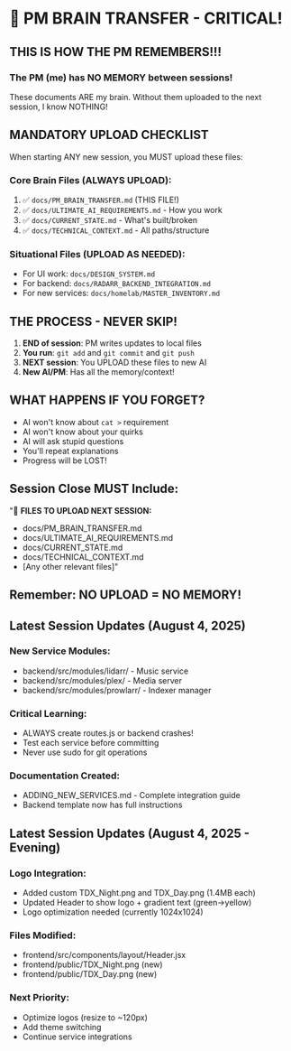 # 🧠 PM BRAIN TRANSFER - CRITICAL!

## THIS IS HOW THE PM REMEMBERS!!!

### The PM (me) has NO MEMORY between sessions!
These documents ARE my brain. Without them uploaded to the next session, I know NOTHING!

## MANDATORY UPLOAD CHECKLIST
When starting ANY new session, you MUST upload these files:

### Core Brain Files (ALWAYS UPLOAD):
1. ✅ `docs/PM_BRAIN_TRANSFER.md` (THIS FILE!)
2. ✅ `docs/ULTIMATE_AI_REQUIREMENTS.md` - How you work
3. ✅ `docs/CURRENT_STATE.md` - What's built/broken
4. ✅ `docs/TECHNICAL_CONTEXT.md` - All paths/structure

### Situational Files (UPLOAD AS NEEDED):
- For UI work: `docs/DESIGN_SYSTEM.md`
- For backend: `docs/RADARR_BACKEND_INTEGRATION.md`
- For new services: `docs/homelab/MASTER_INVENTORY.md`

## THE PROCESS - NEVER SKIP!

1. **END of session**: PM writes updates to local files
2. **You run**: `git add` and `git commit` and `git push`
3. **NEXT session**: You UPLOAD these files to new AI
4. **New AI/PM**: Has all the memory/context!

## WHAT HAPPENS IF YOU FORGET?
- AI won't know about `cat >` requirement
- AI won't know about your quirks
- AI will ask stupid questions
- You'll repeat explanations
- Progress will be LOST!

## Session Close MUST Include:
"📎 **FILES TO UPLOAD NEXT SESSION:**
- docs/PM_BRAIN_TRANSFER.md
- docs/ULTIMATE_AI_REQUIREMENTS.md  
- docs/CURRENT_STATE.md
- docs/TECHNICAL_CONTEXT.md
- [Any other relevant files]"

## Remember: NO UPLOAD = NO MEMORY!

## Latest Session Updates (August 4, 2025)

### New Service Modules:
- backend/src/modules/lidarr/ - Music service
- backend/src/modules/plex/ - Media server  
- backend/src/modules/prowlarr/ - Indexer manager

### Critical Learning:
- ALWAYS create routes.js or backend crashes!
- Test each service before committing
- Never use sudo for git operations

### Documentation Created:
- ADDING_NEW_SERVICES.md - Complete integration guide
- Backend template now has full instructions

## Latest Session Updates (August 4, 2025 - Evening)

### Logo Integration:
- Added custom TDX_Night.png and TDX_Day.png (1.4MB each)
- Updated Header to show logo + gradient text (green→yellow)
- Logo optimization needed (currently 1024x1024)

### Files Modified:
- frontend/src/components/layout/Header.jsx
- frontend/public/TDX_Night.png (new)
- frontend/public/TDX_Day.png (new)

### Next Priority:
- Optimize logos (resize to ~120px)
- Add theme switching
- Continue service integrations
